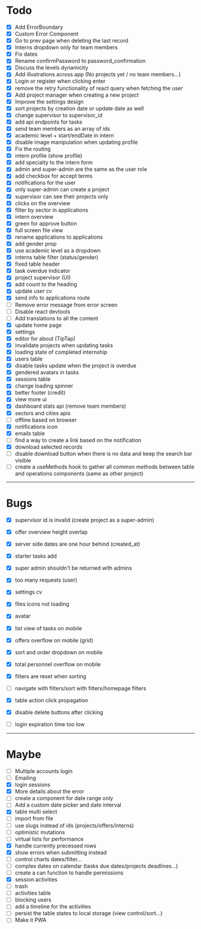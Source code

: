 # Todo

- [x] Add ErrorBoundary
- [x] Custom Error Component
- [x] Go to prev page when deleting the last record
- [x] Interns dropdown only for team members
- [x] Fix dates
- [x] Rename confirmPassword to password_confirmation
- [x] Discuss the levels dynamicity
- [x] Add illustrations across app (No projects yet / no team members...)
- [x] Login or register when clicking enter
- [x] remove the retry functionality of react query when fetching the user
- [x] Add project manager when creating a new project
- [x] Improve the settings design
- [x] sort projects by creation date or update date as well
- [x] change supervisor to supervisor_id
- [x] add api endpoints for tasks
- [x] send team members as an array of ids
- [x] academic level + start/endDate in intern 
- [x] disable image manipulation when updating profile
- [x] Fix the routing
- [x] intern profile (show profile)
- [x] add specialty to the intern form
- [x] admin and super-admin are the same as the user role
- [x] add checkbox for accept terms
- [x] notifications for the user
- [x] only super-admin can create a project
- [x] supervisor can see their projects only
- [x] clicks on the overview
- [x] filter by sector in applications
- [x] intern overview
- [x] green for approve button
- [x] full screen file view
- [x] rename applications to applications
- [x] add gender prop
- [x] use academic level as a dropdown
- [x] interns table filter (status/gender)
- [x] fixed table header
- [x] task overdue indicator
- [x] project supervisor (UI)
- [x] add count to the heading
- [x] update user cv
- [x] send info to applications route
- [ ] Remove error message from error screen
- [ ] Disable react devtools
- [ ] Add translations to all the content
- [x] update home page
- [x] settings
- [x] editor for about (TipTap)
- [x] invalidate projects when updating tasks
- [x] loading state of completed internship
- [x] users table
- [x] disable tasks update when the project is overdue
- [x] gendered avatars in tasks
- [x] sessions table
- [x] change loading spinner
- [x] better footer (credit)
- [x] view more ui
- [x] dashboard stats api (remove team members)
- [x] sectors and cities apis 
- [ ] offline based on browser
- [x] notifications icon
- [x] emails table
- [ ] find a way to create a link based on the notification
- [x] download selected records
- [ ] disable download button when there is no data and keep the search bar visible
- [ ] create a useMethods hook to gather all common methods between table and operations components (same as other project)

---


# Bugs

 - [x] supervisor id is invalid (create project as a super-admin)
 - [x] offer overview height overlap
 - [x] server side dates are one hour behind (created_at)
 - [x] starter tasks add
 - [x] super admin shouldn't be returned with admins
 - [x] too many requests (user)
 - [x] settings cv
 - [x] files icons not loading
 - [x] avatar
 - [x] list view of tasks on mobile
 - [x] offers overflow on mobile (grid)
 - [x] sort and order dropdown on mobile
 - [x] total personnel overflow on mobile
 - [x] filters are reset when sorting
 - [ ] navigate with filters/sort with filters/homepage filters
 - [x] table action click propagation
 - [x] disable delete buttons after clicking
 - [ ] login expiration time too low


---


# Maybe
- [ ] Multiple accounts login
- [ ] Emailing
- [x] login sessions
- [x] More details about the error
- [ ] create a component for date range only
- [ ] Add a custom date picker and  date interval
- [x] table multi select 
- [ ] import from file
- [ ] use slugs instead of ids (projects/offers/interns)
- [ ] optimistic mutations
- [ ] virtual lists for performance
- [x] handle currently precessed rows 
- [x] show errors when submitting instead
- [ ] control charts dates/filter...
- [ ] complex dates on calendar (tasks due dates/projects deadlines...)
- [ ] create a can function to handle permissions 
- [x] session activities
- [ ] trash
- [ ] activities table 
- [ ] blocking users
- [ ] add a timeline for the activities
- [ ] persist the table states to local storage (view control/sort...)
- [ ] Make it PWA